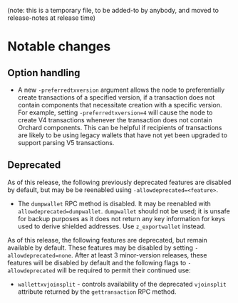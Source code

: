 (note: this is a temporary file, to be added-to by anybody, and moved to
release-notes at release time)

Notable changes
===============

Option handling
---------------

- A new `-preferredtxversion` argument allows the node to preferentially create
  transactions of a specified version, if a transaction does not contain
  components that necessitate creation with a specific version. For example,
  setting `-preferredtxversion=4` will cause the node to create V4 transactions
  whenever the transaction does not contain Orchard components. This can be
  helpful if recipients of transactions are likely to be using legacy wallets
  that have not yet been upgraded to support parsing V5 transactions.

Deprecated
----------

As of this release, the following previously deprecated features are disabled
by default, but may be be reenabled using `-allowdeprecated=<feature>`.

  - The `dumpwallet` RPC method is disabled. It may be reenabled with
    `allowdeprecated=dumpwallet`. `dumpwallet` should not be used; it is
    unsafe for backup purposes as it does not return any key information
    for keys used to derive shielded addresses. Use `z_exportwallet` instead.

As of this release, the following features are deprecated, but remain available
by default. These features may be disabled by setting `-allowdeprecated=none`.
After at least 3 minor-version releases, these features will be disabled by
default and the following flags to `-allowdeprecated` will be required to
permit their continued use:

  - `wallettxvjoinsplit` - controls availability of the deprecated `vjoinsplit`
    attribute returned by the `gettransaction` RPC method.

